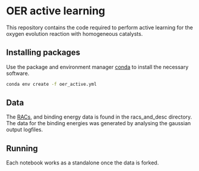 # OER active learning

This repository contains the code required to perform active learning for the oxygen evolution reaction with homogeneous catalysts.

## Installing packages

Use the package and environment manager [conda](https://docs.conda.io/en/latest/) to install the necessary software.

```bash
conda env create -f oer_active.yml
```

## Data

The [RACs](https://pubs.rsc.org/en/content/articlelanding/2017/sc/c7sc01247k), and binding energy data is found in the racs_and_desc directory. The data for the binding energies was generated by analysing the gaussian output logfiles.

## Running

Each notebook works as a standalone once the data is forked.
